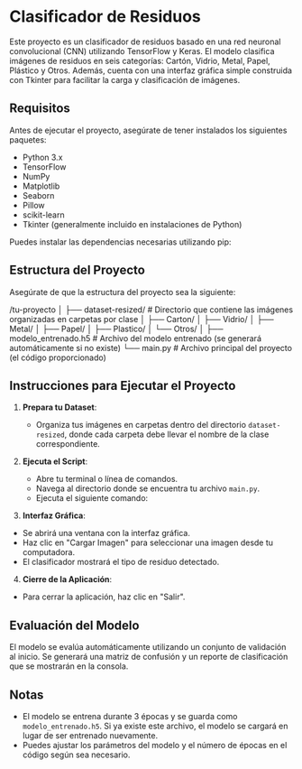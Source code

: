 # Clasificador de Residuos

Este proyecto es un clasificador de residuos basado en una red neuronal convolucional (CNN) utilizando TensorFlow y Keras. El modelo clasifica imágenes de residuos en seis categorías: Cartón, Vidrio, Metal, Papel, Plástico y Otros. Además, cuenta con una interfaz gráfica simple construida con Tkinter para facilitar la carga y clasificación de imágenes.

## Requisitos

Antes de ejecutar el proyecto, asegúrate de tener instalados los siguientes paquetes:

- Python 3.x
- TensorFlow
- NumPy
- Matplotlib
- Seaborn
- Pillow
- scikit-learn
- Tkinter (generalmente incluido en instalaciones de Python)

Puedes instalar las dependencias necesarias utilizando pip:

## Estructura del Proyecto

Asegúrate de que la estructura del proyecto sea la siguiente:

/tu-proyecto
│
├── dataset-resized/ # Directorio que contiene las imágenes organizadas en carpetas por clase
│ ├── Carton/
│ ├── Vidrio/
│ ├── Metal/
│ ├── Papel/
│ ├── Plastico/
│ └── Otros/
│
├── modelo_entrenado.h5 # Archivo del modelo entrenado (se generará automáticamente si no existe)
└── main.py # Archivo principal del proyecto (el código proporcionado)


## Instrucciones para Ejecutar el Proyecto

1. **Prepara tu Dataset**:
   - Organiza tus imágenes en carpetas dentro del directorio `dataset-resized`, donde cada carpeta debe llevar el nombre de la clase correspondiente.

2. **Ejecuta el Script**:
   - Abre tu terminal o línea de comandos.
   - Navega al directorio donde se encuentra tu archivo `main.py`.
   - Ejecuta el siguiente comando:

3. **Interfaz Gráfica**:
- Se abrirá una ventana con la interfaz gráfica.
- Haz clic en "Cargar Imagen" para seleccionar una imagen desde tu computadora.
- El clasificador mostrará el tipo de residuo detectado.

4. **Cierre de la Aplicación**:
- Para cerrar la aplicación, haz clic en "Salir".

## Evaluación del Modelo

El modelo se evalúa automáticamente utilizando un conjunto de validación al inicio. Se generará una matriz de confusión y un reporte de clasificación que se mostrarán en la consola.

## Notas

- El modelo se entrena durante 3 épocas y se guarda como `modelo_entrenado.h5`. Si ya existe este archivo, el modelo se cargará en lugar de ser entrenado nuevamente.
- Puedes ajustar los parámetros del modelo y el número de épocas en el código según sea necesario.
